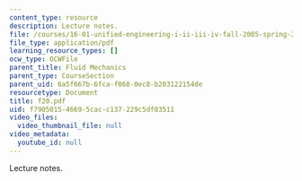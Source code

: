 ```yaml
---
content_type: resource
description: Lecture notes.
file: /courses/16-01-unified-engineering-i-ii-iii-iv-fall-2005-spring-2006/f790501546695cacc137229c5df03511_f20.pdf
file_type: application/pdf
learning_resource_types: []
ocw_type: OCWFile
parent_title: Fluid Mechanics
parent_type: CourseSection
parent_uid: 6a5f667b-6fca-f068-0ec8-b203122154de
resourcetype: Document
title: f20.pdf
uid: f7905015-4669-5cac-c137-229c5df03511
video_files:
  video_thumbnail_file: null
video_metadata:
  youtube_id: null
---
```

Lecture notes.